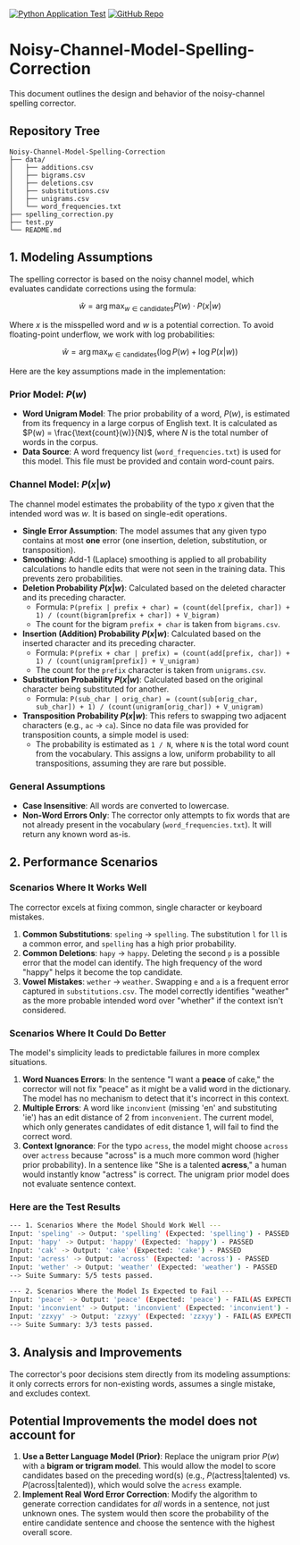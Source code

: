 [![Python Application Test](https://github.com/U1186204/Noisy-Channel-Model-Spelling-Correction/actions/workflows/python-app.yml/badge.svg)](https://github.com/U1186204/Noisy-Channel-Model-Spelling-Correction/actions/workflows/python-app.yml)
[![GitHub Repo](https://img.shields.io/badge/Repo-View_on_GitHub-blue.svg)](https://github.com/U1186204/Noisy-Channel-Model-Spelling-Correction)

# Noisy-Channel-Model-Spelling-Correction

This document outlines the design and behavior of the noisy-channel spelling corrector.

## Repository Tree
```
Noisy-Channel-Model-Spelling-Correction
├── data/
│   ├── additions.csv
│   ├── bigrams.csv
│   ├── deletions.csv
│   ├── substitutions.csv
│   ├── unigrams.csv
│   └── word_frequencies.txt
├── spelling_correction.py
├── test.py
└── README.md
```

## 1. Modeling Assumptions

The spelling corrector is based on the noisy channel model, which evaluates candidate corrections using the formula:

$$ \hat{w} = \arg\max_{w \in \text{candidates}} P(w) \cdot P(x|w) $$

Where $x$ is the misspelled word and $w$ is a potential correction. To avoid floating-point underflow, we work with log probabilities:

$$ \hat{w} = \arg\max_{w \in \text{candidates}} (\log P(w) + \log P(x|w)) $$

Here are the key assumptions made in the implementation:

### Prior Model: $P(w)$

* **Word Unigram Model**: The prior probability of a word, $P(w)$, is estimated from its frequency in a large corpus of English text. It is calculated as $P(w) = \frac{\text{count}(w)}{N}$, where $N$ is the total number of words in the corpus.
* **Data Source**: A word frequency list (`word_frequencies.txt`) is used for this model. This file must be provided and contain word-count pairs.

### Channel Model: $P(x|w)$

The channel model estimates the probability of the typo $x$ given that the intended word was $w$. It is based on single-edit operations.

* **Single Error Assumption**: The model assumes that any given typo contains at most **one** error (one insertion, deletion, substitution, or transposition).
* **Smoothing**: Add-1 (Laplace) smoothing is applied to all probability calculations to handle edits that were not seen in the training data. This prevents zero probabilities.
* **Deletion Probability $P(x|w)$**: Calculated based on the deleted character and its preceding character.
    * Formula: `P(prefix | prefix + char) = (count(del[prefix, char]) + 1) / (count(bigram[prefix + char]) + V_bigram)`
    * The count for the bigram `prefix + char` is taken from `bigrams.csv`.
* **Insertion (Addition) Probability $P(x|w)$**: Calculated based on the inserted character and its preceding character.
    * Formula: `P(prefix + char | prefix) = (count(add[prefix, char]) + 1) / (count(unigram[prefix]) + V_unigram)`
    * The count for the `prefix` character is taken from `unigrams.csv`.
* **Substitution Probability $P(x|w)$**: Calculated based on the original character being substituted for another.
    * Formula: `P(sub_char | orig_char) = (count(sub[orig_char, sub_char]) + 1) / (count(unigram[orig_char]) + V_unigram)`
* **Transposition Probability $P(x|w)$**: This refers to swapping two adjacent characters (e.g., `ac` -> `ca`). Since no data file was provided for transposition counts, a simple model is used:
    * The probability is estimated as `1 / N`, where `N` is the total word count from the vocabulary. This assigns a low, uniform probability to all transpositions, assuming they are rare but possible.

### General Assumptions
* **Case Insensitive**: All words are converted to lowercase.
* **Non-Word Errors Only**: The corrector only attempts to fix words that are not already present in the vocabulary (`word_frequencies.txt`). It will return any known word as-is.

## 2. Performance Scenarios

### Scenarios Where It Works Well
The corrector excels at fixing common, single character or keyboard mistakes.

1.  **Common Substitutions**: `speling` → `spelling`. The substitution `l` for `ll` is a common error, and `spelling` has a high prior probability.
2.  **Common Deletions**: `hapy` → `happy`. Deleting the second `p` is a possible error that the model can identify. The high frequency of the word "happy" helps it become the top candidate.
3.  **Vowel Mistakes**: `wether` → `weather`. Swapping `e` and `a` is a frequent error captured in `substitutions.csv`. The model correctly identifies "weather" as the more probable intended word over "whether" if the context isn't considered.

### Scenarios Where It Could Do Better
The model's simplicity leads to predictable failures in more complex situations.

1.  **Word Nuances Errors**: In the sentence "I want a **peace** of cake," the corrector will not fix "peace" as it might be a valid word in the dictionary. The model has no mechanism to detect that it's incorrect in this context.
2.  **Multiple Errors**: A word like `inconvient` (missing 'en' and substituting 'ie') has an edit distance of 2 from `inconvenient`. The current model, which only generates candidates of edit distance 1, will fail to find the correct word.
3.  **Context Ignorance**: For the typo `acress`, the model might choose `across` over `actress` because "across" is a much more common word (higher prior probability). In a sentence like "She is a talented **acress**," a human would instantly know "actress" is correct. The unigram prior model does not evaluate sentence context.

### Here are the Test Results
```bash
--- 1. Scenarios Where the Model Should Work Well ---
Input: 'speling' -> Output: 'spelling' (Expected: 'spelling') - PASSED
Input: 'hapy' -> Output: 'happy' (Expected: 'happy') - PASSED
Input: 'cak' -> Output: 'cake' (Expected: 'cake') - PASSED
Input: 'acress' -> Output: 'across' (Expected: 'across') - PASSED
Input: 'wether' -> Output: 'weather' (Expected: 'weather') - PASSED
--> Suite Summary: 5/5 tests passed.

--- 2. Scenarios Where the Model Is Expected to Fail ---
Input: 'peace' -> Output: 'peace' (Expected: 'peace') - FAIL(AS EXPECTED)
Input: 'inconvient' -> Output: 'inconvient' (Expected: 'inconvient') - FAIL(AS EXPECTED)
Input: 'zzxyy' -> Output: 'zzxyy' (Expected: 'zzxyy') - FAIL(AS EXPECTED)
--> Suite Summary: 3/3 tests passed.
```

## 3. Analysis and Improvements
The corrector's poor decisions stem directly from its modeling assumptions: it only corrects errors for non-existing words, assumes a single mistake, and excludes context.


## Potential Improvements the model does not account for
1.  **Use a Better Language Model (Prior)**: Replace the unigram prior $P(w)$ with a **bigram or trigram model**. This would allow the model to score candidates based on the preceding word(s) (e.g., $P(\text{actress} | \text{talented})$ vs. $P(\text{across} | \text{talented})$), which would solve the `acress` example.
2.  **Implement Real Word Error Correction**: Modify the algorithm to generate correction candidates for *all* words in a sentence, not just unknown ones. The system would then score the probability of the entire candidate sentence and choose the sentence with the highest overall score.
